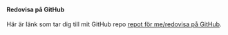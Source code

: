 #### Redovisa på GitHub

Här är länk som tar dig till mit GitHub repo [repot för me/redovisa på GitHub](https://github.com/JJjulle/desginv2).
